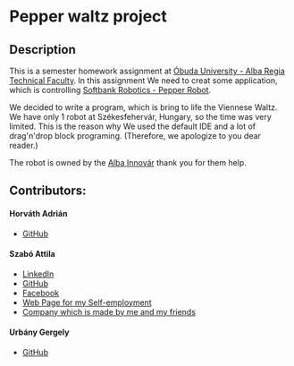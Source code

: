 # Pepper waltz project
## Description
This is a semester homework assignment at [Óbuda University - Alba Regia Technical Faculty](http://www.amk.uni-obuda.hu/index.php/en). In this assignment We need to creat some application, which is controlling [Softbank Robotics - Pepper Robot](https://www.softbankrobotics.com/emea/en/pepper). 

We decided to write a program, which is bring to life the Viennese Waltz.
We have only 1 robot at Székesfehervár, Hungary, so the time was very limited. This is the reason why We used the default IDE and a lot of  drag'n'drop block programing. (Therefore, we apologize to you dear reader.)

The robot is owned by the [Alba Innovár](https://albainnovar.hu/eng) thank you for them help.

## Contributors:

#### Horváth Adrián
* [GitHub](https://github.com/adrianhorvath23/)

#### Szabó Attila
* [LinkedIn](https://www.linkedin.com/in/tailor993/)
* [GitHub](https://github.com/Tailor993)
* [Facebook](https://www.facebook.com/tailor1993)
* [Web Page for my Self-employment](https://www.tailor993.hu)
* [Company which is made by me and my friends](https://fejlesztech.hu)

#### Urbány Gergely
* [GitHub](https://github.com/MetalG93)
